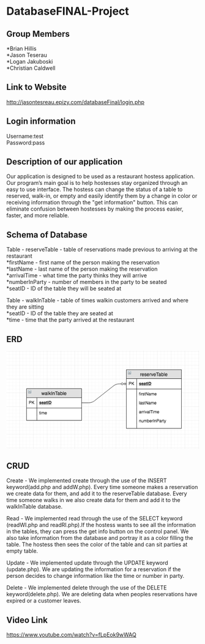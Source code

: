 # DatabaseFINAL-Project
## Group Members
*Brian Hillis   
*Jason Teserau  
*Logan Jakuboski  
*Christian Caldwell  

## Link to Website 
http://jasontesreau.epizy.com/databaseFinal/login.php

## Login information
Username:test  
Password:pass

## Description of our application
Our application is designed to be used as a restaurant hostess application. Our program’s main goal is to help hostesses stay organized through an easy to use interface. The hostess can change the status of a table to reserved, walk-in, or empty and easily identify them by a change in color or receiving information through the "get information" button. This can eliminate confusion between hostesses by making the process easier, faster, and more reliable. 

## Schema of Database
Table - reserveTable - table of reservations made previous to arriving at the restaurant  
*firstName - first name of the person making the reservation  
*lastName - last name of the person making the reservation  
*arrivalTime - what time the party thinks they will arrive  
*numberInParty - number of members in the party to be seated  
*seatID - ID of the table they will be seated at   
   
Table - walkInTable - table of times walkin customers arrived and where they are sitting  
*seatID - ID of the table they are seated at   
*time - time that the party arrived at the restaurant   

## ERD 
![alt text](https://github.com/segFaultCity/Database-Final/blob/master/Screen%20Shot%202018-05-03%20at%2012.17.44%20PM.png "ERD")

## CRUD
Create - We implemented create through the use of the INSERT keyword(add.php and addW.php). Every time someone makes a reservation we create data for them, and add it to the reserveTable database. Every time someone walks in we also create data for them and add it to the walkInTable database.   
   
Read -  We implemented read through the use of the SELECT keyword (readWI.php and readRI.php).If the hostess wants to see all the information in the tables, they can press the get info button on the control panel. We also take information from the database and portray it as a color filling the table. The hostess then sees the color of the table and can sit parties at empty table.   
  
Update - We implemented update through the UPDATE keyword (update.php). We are updating the information for a reservation if the person decides to change information like the time or number in party.  
  
Delete - We implemented delete through the use of the DELETE keyword(delete.php). We are deleting data when peoples reservations have expired or a customer leaves.  
  
## Video Link
https://www.youtube.com/watch?v=fLpEok9wWAQ 





